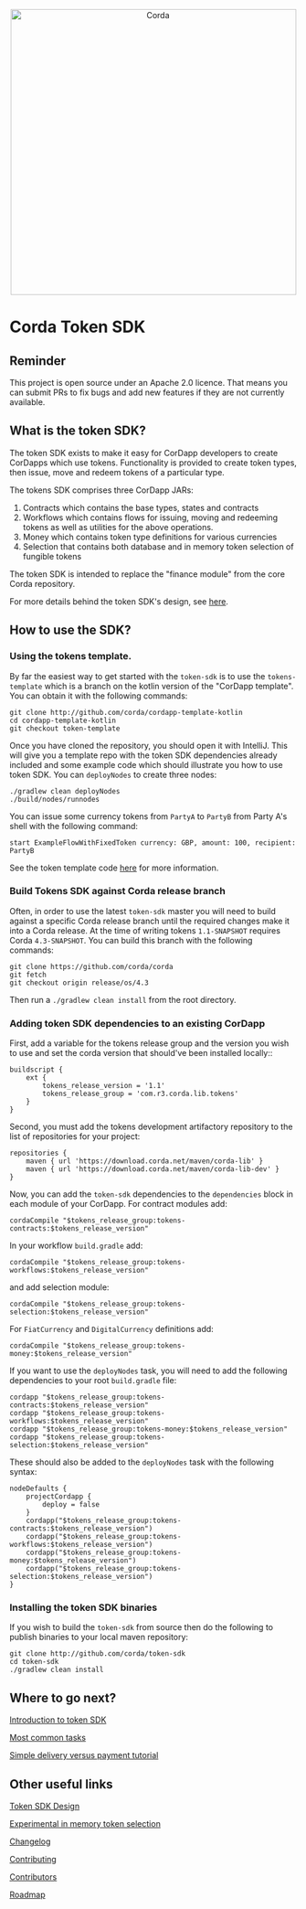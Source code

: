 <p align="center">
    <img src="https://www.corda.net/wp-content/uploads/2016/11/fg005_corda_b.png" alt="Corda" width="500">
</p>

# Corda Token SDK

## Reminder

This project is open source under an Apache 2.0 licence. That means you
can submit PRs to fix bugs and add new features if they are not currently
available.

## What is the token SDK?

The token SDK exists to make it easy for CorDapp developers to create
CorDapps which use tokens. Functionality is provided to create token types,
then issue, move and redeem tokens of a particular type.

The tokens SDK comprises three CorDapp JARs:

1. Contracts which contains the base types, states and contracts
2. Workflows which contains flows for issuing, moving and redeeming tokens
   as well as utilities for the above operations.
3. Money which contains token type definitions for various currencies
4. Selection that contains both database and in memory token selection of fungible tokens

The token SDK is intended to replace the "finance module" from the core
Corda repository.

For more details behind the token SDK's design, see
[here](design/design.md).

## How to use the SDK?

### Using the tokens template.

By far the easiest way to get started with the `token-sdk` is to use the
`tokens-template` which is a branch on the kotlin version of the "CorDapp
template". You can obtain it with the following commands:

    git clone http://github.com/corda/cordapp-template-kotlin
    cd cordapp-template-kotlin
    git checkout token-template

Once you have cloned the repository, you should open it with IntelliJ. This
will give you a template repo with the token SDK dependencies already
included and some example code which should illustrate you how to use token SDK.
You can `deployNodes` to create three nodes:

    ./gradlew clean deployNodes
    ./build/nodes/runnodes

You can issue some currency tokens from `PartyA` to `PartyB` from Party A's
shell with the following command:

    start ExampleFlowWithFixedToken currency: GBP, amount: 100, recipient: PartyB

See the token template code [here](https://github.com/corda/cordapp-template-kotlin/tree/token-template)
for more information.


### Build Tokens SDK against Corda release branch

Often, in order to use the latest `token-sdk` master you will need to build against a specific Corda release branch until 
the required changes make it into a Corda release. At the time of writing tokens `1.1-SNAPSHOT` requires Corda 
`4.3-SNAPSHOT`. You can build this branch with the following commands:

    git clone https://github.com/corda/corda
    git fetch
    git checkout origin release/os/4.3
   
Then run a `./gradlew clean install` from the root directory.

### Adding token SDK dependencies to an existing CorDapp

First, add a variable for the tokens release group and the version you 
wish to use and set the corda version that should've been installed locally::

    buildscript {
        ext {
            tokens_release_version = '1.1'
            tokens_release_group = 'com.r3.corda.lib.tokens'
        }
    }

Second, you must add the tokens development artifactory repository to the
list of repositories for your project:

    repositories {
        maven { url 'https://download.corda.net/maven/corda-lib' }
        maven { url 'https://download.corda.net/maven/corda-lib-dev' }
    }

Now, you can add the `token-sdk` dependencies to the `dependencies` block
in each module of your CorDapp. For contract modules add:

    cordaCompile "$tokens_release_group:tokens-contracts:$tokens_release_version"

In your workflow `build.gradle` add:

    cordaCompile "$tokens_release_group:tokens-workflows:$tokens_release_version"
and add selection module:

    cordaCompile "$tokens_release_group:tokens-selection:$tokens_release_version"
For `FiatCurrency` and `DigitalCurrency` definitions add:

    cordaCompile "$tokens_release_group:tokens-money:$tokens_release_version"

If you want to use the `deployNodes` task, you will need to add the
following dependencies to your root `build.gradle` file:

    cordapp "$tokens_release_group:tokens-contracts:$tokens_release_version"
    cordapp "$tokens_release_group:tokens-workflows:$tokens_release_version"
    cordapp "$tokens_release_group:tokens-money:$tokens_release_version"
    cordapp "$tokens_release_group:tokens-selection:$tokens_release_version"

These should also be added to the `deployNodes` task with the following syntax:

    nodeDefaults {
        projectCordapp {
            deploy = false
        }
        cordapp("$tokens_release_group:tokens-contracts:$tokens_release_version")
        cordapp("$tokens_release_group:tokens-workflows:$tokens_release_version")
        cordapp("$tokens_release_group:tokens-money:$tokens_release_version")
        cordapp("$tokens_release_group:tokens-selection:$tokens_release_version")
    }

### Installing the token SDK binaries

If you wish to build the `token-sdk` from source then do the following to
publish binaries to your local maven repository:

    git clone http://github.com/corda/token-sdk
    cd token-sdk
    ./gradlew clean install

## Where to go next?

[Introduction to token SDK](docs/OVERVIEW.md)

[Most common tasks](docs/IWantTo.md)

[Simple delivery versus payment tutorial](docs/DvPTutorial.md)

## Other useful links

[Token SDK Design](design/design.md)

[Experimental in memory token selection](docs/InMemoryTokenSelection.md)

[Changelog](CHANGELOG.md)

[Contributing](CONTRIBUTING.md)

[Contributors](CONTRIBUTORS.md)

[Roadmap](ROADMAP.md)
